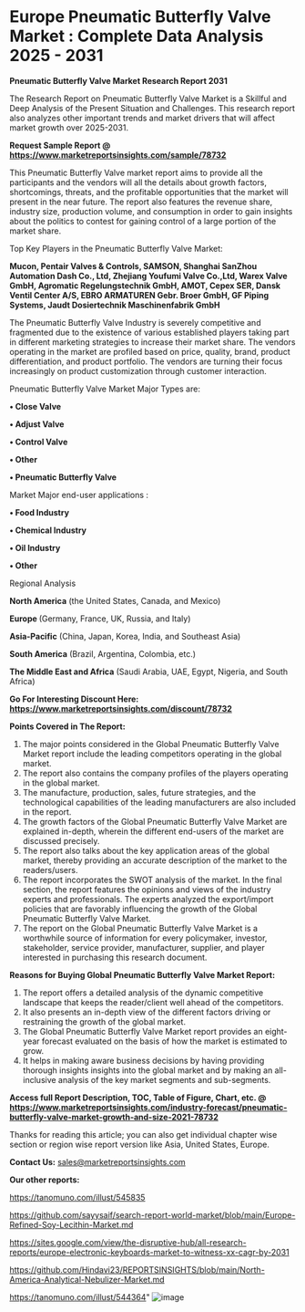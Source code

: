 # Europe Pneumatic Butterfly Valve Market : Complete Data Analysis 2025 - 2031

<strong>Pneumatic Butterfly Valve Market Research Report 2031</strong>

The Research Report on Pneumatic Butterfly Valve Market is a Skillful and Deep Analysis of the Present Situation and Challenges. This research report also analyzes other important trends and market drivers that will affect market growth over 2025-2031.

<strong>Request Sample Report @ <a href=https://www.marketreportsinsights.com/sample/78732>https://www.marketreportsinsights.com/sample/78732</a></strong>

This Pneumatic Butterfly Valve market report aims to provide all the participants and the vendors will all the details about growth factors, shortcomings, threats, and the profitable opportunities that the market will present in the near future. The report also features the revenue share, industry size, production volume, and consumption in order to gain insights about the politics to contest for gaining control of a large portion of the market share.

Top Key Players in the Pneumatic Butterfly Valve Market:

<strong>Mucon, Pentair Valves & Controls, SAMSON, Shanghai SanZhou Automation Dash Co., Ltd, Zhejiang Youfumi Valve Co.,Ltd, Warex Valve GmbH, Agromatic Regelungstechnik GmbH, AMOT, Cepex SER, Dansk Ventil Center A/S, EBRO ARMATUREN Gebr. Broer GmbH, GF Piping Systems, Jaudt Dosiertechnik Maschinenfabrik GmbH</strong>

The Pneumatic Butterfly Valve Industry is severely competitive and fragmented due to the existence of various established players taking part in different marketing strategies to increase their market share. The vendors operating in the market are profiled based on price, quality, brand, product differentiation, and product portfolio. The vendors are turning their focus increasingly on product customization through customer interaction.

Pneumatic Butterfly Valve Market Major Types are:

<strong>• Close Valve

• Adjust Valve

• Control Valve

• Other

• Pneumatic Butterfly Valve</strong>

Market Major end-user applications :

<strong>• Food Industry

• Chemical Industry

• Oil Industry

• Other</strong>

Regional Analysis

</u><strong><b>North America</b></strong> (the United States, Canada, and Mexico)

<strong><b>Europe </b></strong>(Germany, France, UK, Russia, and Italy)

<strong><b>Asia-Pacific</b></strong> (China, Japan, Korea, India, and Southeast Asia)

<strong><b>South America</b></strong> (Brazil, Argentina, Colombia, etc.)

<strong><b>The Middle East and Africa</b></strong> (Saudi Arabia, UAE, Egypt, Nigeria, and South Africa)

<strong>Go For Interesting Discount Here: <a href=https://www.marketreportsinsights.com/discount/78732>https://www.marketreportsinsights.com/discount/78732</a></strong>

<strong>Points Covered in The Report:</strong>
<ol>
  <li>The major points considered in the Global Pneumatic Butterfly Valve Market report include the leading competitors operating in the global market.</li>
  <li>The report also contains the company profiles of the players operating in the global market.</li>
  <li>The manufacture, production, sales, future strategies, and the technological capabilities of the leading manufacturers are also included in the report.</li>
  <li>The growth factors of the Global Pneumatic Butterfly Valve Market are explained in-depth, wherein the different end-users of the market are discussed precisely.</li>
  <li>The report also talks about the key application areas of the global market, thereby providing an accurate description of the market to the readers/users.</li>
  <li>The report incorporates the SWOT analysis of the market. In the final section, the report features the opinions and views of the industry experts and professionals. The experts analyzed the export/import policies that are favorably influencing the growth of the Global Pneumatic Butterfly Valve Market.</li>
  <li>The report on the Global Pneumatic Butterfly Valve Market is a worthwhile source of information for every policymaker, investor, stakeholder, service provider, manufacturer, supplier, and player interested in purchasing this research document.</li>
</ol>
<strong>Reasons for Buying Global Pneumatic Butterfly Valve Market Report:</strong>

<ol>
  <li>The report offers a detailed analysis of the dynamic competitive landscape that keeps the reader/client well ahead of the competitors.</li>
  <li>It also presents an in-depth view of the different factors driving or restraining the growth of the global market.</li>
  <li>The Global Pneumatic Butterfly Valve Market report provides an eight-year forecast evaluated on the basis of how the market is estimated to grow.</li>
  <li>It helps in making aware business decisions by having providing thorough insights insights into the global market and by making an all-inclusive analysis of the key market segments and sub-segments.</li>
</ol>
<strong>Access full Report Description, TOC, Table of Figure, Chart, etc. @ <a href=https://www.marketreportsinsights.com/industry-forecast/pneumatic-butterfly-valve-market-growth-and-size-2021-78732>https://www.marketreportsinsights.com/industry-forecast/pneumatic-butterfly-valve-market-growth-and-size-2021-78732</a></strong>


Thanks for reading this article; you can also get individual chapter wise section or region wise report version like Asia, United States, Europe.

<strong>Contact Us:</strong>
sales@marketreportsinsights.com

<strong>Our other reports:</strong>

<a href=https://tanomuno.com/illust/545835>https://tanomuno.com/illust/545835</a>

<a href=https://github.com/sayysaif/search-report-world-market/blob/main/Europe-Refined-Soy-Lecithin-Market.md>https://github.com/sayysaif/search-report-world-market/blob/main/Europe-Refined-Soy-Lecithin-Market.md</a>

<a href=https://sites.google.com/view/the-disruptive-hub/all-research-reports/europe-electronic-keyboards-market-to-witness-xx-cagr-by-2031>https://sites.google.com/view/the-disruptive-hub/all-research-reports/europe-electronic-keyboards-market-to-witness-xx-cagr-by-2031</a>

<a href=https://github.com/Hindavi23/REPORTSINSIGHTS/blob/main/North-America-Analytical-Nebulizer-Market.md>https://github.com/Hindavi23/REPORTSINSIGHTS/blob/main/North-America-Analytical-Nebulizer-Market.md</a>

<a href=https://tanomuno.com/illust/544364>https://tanomuno.com/illust/544364</a>"
![image](https://github.com/user-attachments/assets/46c570f4-c3de-435c-b122-11ee4b879b4b)
